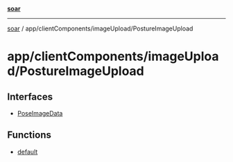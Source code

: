 [**soar**](../../../../README.md)

***

[soar](../../../../modules.md) / app/clientComponents/imageUpload/PostureImageUpload

# app/clientComponents/imageUpload/PostureImageUpload

## Interfaces

- [PoseImageData](interfaces/PoseImageData.md)

## Functions

- [default](functions/default.md)
